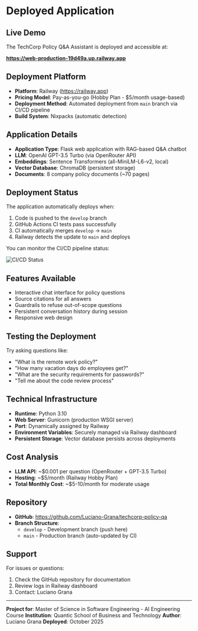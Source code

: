 # Deployed Application

## Live Demo

The TechCorp Policy Q&A Assistant is deployed and accessible at:

**https://web-production-19d49a.up.railway.app**

## Deployment Platform

- **Platform**: Railway (https://railway.app)
- **Pricing Model**: Pay-as-you-go (Hobby Plan - $5/month usage-based)
- **Deployment Method**: Automated deployment from `main` branch via CI/CD pipeline
- **Build System**: Nixpacks (automatic detection)

## Application Details

- **Application Type**: Flask web application with RAG-based Q&A chatbot
- **LLM**: OpenAI GPT-3.5 Turbo (via OpenRouter API)
- **Embeddings**: Sentence Transformers (all-MiniLM-L6-v2, local)
- **Vector Database**: ChromaDB (persistent storage)
- **Documents**: 8 company policy documents (~70 pages)

## Deployment Status

The application automatically deploys when:
1. Code is pushed to the `develop` branch
2. GitHub Actions CI tests pass successfully
3. CI automatically merges `develop` → `main`
4. Railway detects the update to `main` and deploys

You can monitor the CI/CD pipeline status:

![CI/CD Status](https://github.com/Luciano-Grana/techcorp-policy-qa/actions/workflows/ci-cd.yml/badge.svg)

## Features Available

- Interactive chat interface for policy questions
- Source citations for all answers
- Guardrails to refuse out-of-scope questions
- Persistent conversation history during session
- Responsive web design

## Testing the Deployment

Try asking questions like:
- "What is the remote work policy?"
- "How many vacation days do employees get?"
- "What are the security requirements for passwords?"
- "Tell me about the code review process"

## Technical Infrastructure

- **Runtime**: Python 3.10
- **Web Server**: Gunicorn (production WSGI server)
- **Port**: Dynamically assigned by Railway
- **Environment Variables**: Securely managed via Railway dashboard
- **Persistent Storage**: Vector database persists across deployments

## Cost Analysis

- **LLM API**: ~$0.001 per question (OpenRouter + GPT-3.5 Turbo)
- **Hosting**: ~$5/month (Railway Hobby Plan)
- **Total Monthly Cost**: ~$5-10/month for moderate usage

## Repository

- **GitHub**: https://github.com/Luciano-Grana/techcorp-policy-qa
- **Branch Structure**:
  - `develop` - Development branch (push here)
  - `main` - Production branch (auto-updated by CI)

## Support

For issues or questions:
1. Check the GitHub repository for documentation
2. Review logs in Railway dashboard
3. Contact: Luciano Grana

---

**Project for**: Master of Science in Software Engineering - AI Engineering Course
**Institution**: Quantic School of Business and Technology
**Author**: Luciano Grana
**Deployed**: October 2025
